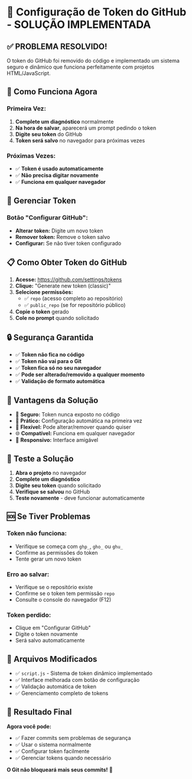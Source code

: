 # 🔐 Configuração de Token do GitHub - SOLUÇÃO IMPLEMENTADA

## ✅ **PROBLEMA RESOLVIDO!**

O token do GitHub foi removido do código e implementado um sistema seguro e dinâmico que funciona perfeitamente com projetos HTML/JavaScript.

## 🚀 **Como Funciona Agora**

### **Primeira Vez:**
1. **Complete um diagnóstico** normalmente
2. **Na hora de salvar**, aparecerá um prompt pedindo o token
3. **Digite seu token** do GitHub
4. **Token será salvo** no navegador para próximas vezes

### **Próximas Vezes:**
- ✅ **Token é usado automaticamente**
- ✅ **Não precisa digitar novamente**
- ✅ **Funciona em qualquer navegador**

## 🔧 **Gerenciar Token**

### **Botão "Configurar GitHub":**
- **Alterar token:** Digite um novo token
- **Remover token:** Remove o token salvo
- **Configurar:** Se não tiver token configurado

## 📋 **Como Obter Token do GitHub**

1. **Acesse:** https://github.com/settings/tokens
2. **Clique:** "Generate new token (classic)"
3. **Selecione permissões:**
   - ✅ `repo` (acesso completo ao repositório)
   - ✅ `public_repo` (se for repositório público)
4. **Copie o token** gerado
5. **Cole no prompt** quando solicitado

## 🔒 **Segurança Garantida**

- ✅ **Token não fica no código**
- ✅ **Token não vai para o Git**
- ✅ **Token fica só no seu navegador**
- ✅ **Pode ser alterado/removido a qualquer momento**
- ✅ **Validação de formato automática**

## 🎯 **Vantagens da Solução**

- 🔐 **Seguro:** Token nunca exposto no código
- 🚀 **Prático:** Configuração automática na primeira vez
- 🔄 **Flexível:** Pode alterar/remover quando quiser
- 🌐 **Compatível:** Funciona em qualquer navegador
- 📱 **Responsivo:** Interface amigável

## 🧪 **Teste a Solução**

1. **Abra o projeto** no navegador
2. **Complete um diagnóstico**
3. **Digite seu token** quando solicitado
4. **Verifique se salvou** no GitHub
5. **Teste novamente** - deve funcionar automaticamente

## 🆘 **Se Tiver Problemas**

### **Token não funciona:**
- Verifique se começa com `ghp_`, `gho_` ou `ghu_`
- Confirme as permissões do token
- Tente gerar um novo token

### **Erro ao salvar:**
- Verifique se o repositório existe
- Confirme se o token tem permissão `repo`
- Consulte o console do navegador (F12)

### **Token perdido:**
- Clique em "Configurar GitHub"
- Digite o token novamente
- Será salvo automaticamente

## 📁 **Arquivos Modificados**

- ✅ `script.js` - Sistema de token dinâmico implementado
- ✅ Interface melhorada com botão de configuração
- ✅ Validação automática de token
- ✅ Gerenciamento completo de tokens

## 🎉 **Resultado Final**

**Agora você pode:**
- ✅ Fazer commits sem problemas de segurança
- ✅ Usar o sistema normalmente
- ✅ Configurar token facilmente
- ✅ Gerenciar tokens quando necessário

**O Git não bloqueará mais seus commits!** 🚀
